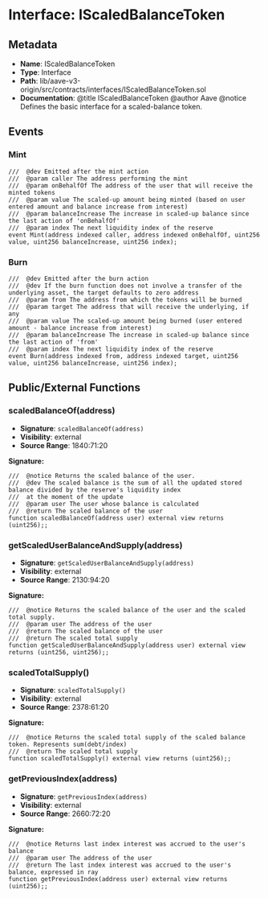 # Interface: IScaledBalanceToken

## Metadata

- **Name**: IScaledBalanceToken
- **Type**: Interface
- **Path**: lib/aave-v3-origin/src/contracts/interfaces/IScaledBalanceToken.sol
- **Documentation**:  @title IScaledBalanceToken
   @author Aave
   @notice Defines the basic interface for a scaled-balance token.

## Events

### Mint

```solidity
///  @dev Emitted after the mint action
///  @param caller The address performing the mint
///  @param onBehalfOf The address of the user that will receive the minted tokens
///  @param value The scaled-up amount being minted (based on user entered amount and balance increase from interest)
///  @param balanceIncrease The increase in scaled-up balance since the last action of 'onBehalfOf'
///  @param index The next liquidity index of the reserve
event Mint(address indexed caller, address indexed onBehalfOf, uint256 value, uint256 balanceIncrease, uint256 index);
```

### Burn

```solidity
///  @dev Emitted after the burn action
///  @dev If the burn function does not involve a transfer of the underlying asset, the target defaults to zero address
///  @param from The address from which the tokens will be burned
///  @param target The address that will receive the underlying, if any
///  @param value The scaled-up amount being burned (user entered amount - balance increase from interest)
///  @param balanceIncrease The increase in scaled-up balance since the last action of 'from'
///  @param index The next liquidity index of the reserve
event Burn(address indexed from, address indexed target, uint256 value, uint256 balanceIncrease, uint256 index);
```

## Public/External Functions

### scaledBalanceOf(address)

- **Signature**: `scaledBalanceOf(address)`
- **Visibility**: external
- **Source Range**: 1840:71:20

**Signature:**
```solidity
///  @notice Returns the scaled balance of the user.
///  @dev The scaled balance is the sum of all the updated stored balance divided by the reserve's liquidity index
///  at the moment of the update
///  @param user The user whose balance is calculated
///  @return The scaled balance of the user
function scaledBalanceOf(address user) external view returns (uint256);;
```

### getScaledUserBalanceAndSupply(address)

- **Signature**: `getScaledUserBalanceAndSupply(address)`
- **Visibility**: external
- **Source Range**: 2130:94:20

**Signature:**
```solidity
///  @notice Returns the scaled balance of the user and the scaled total supply.
///  @param user The address of the user
///  @return The scaled balance of the user
///  @return The scaled total supply
function getScaledUserBalanceAndSupply(address user) external view returns (uint256, uint256);;
```

### scaledTotalSupply()

- **Signature**: `scaledTotalSupply()`
- **Visibility**: external
- **Source Range**: 2378:61:20

**Signature:**
```solidity
///  @notice Returns the scaled total supply of the scaled balance token. Represents sum(debt/index)
///  @return The scaled total supply
function scaledTotalSupply() external view returns (uint256);;
```

### getPreviousIndex(address)

- **Signature**: `getPreviousIndex(address)`
- **Visibility**: external
- **Source Range**: 2660:72:20

**Signature:**
```solidity
///  @notice Returns last index interest was accrued to the user's balance
///  @param user The address of the user
///  @return The last index interest was accrued to the user's balance, expressed in ray
function getPreviousIndex(address user) external view returns (uint256);;
```
